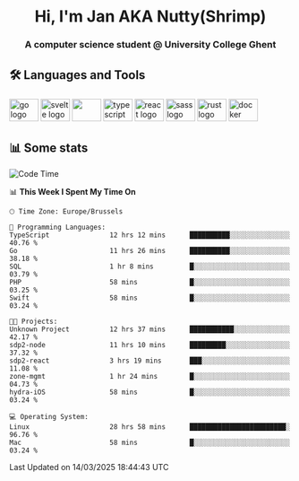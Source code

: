 <h1 align="center">Hi, I'm Jan AKA Nutty(Shrimp)</h1>
<h3 align="center">A computer science student @ University College Ghent</h3>

<h2 align="left">🛠️ Languages and Tools</h2>

###

<div align="left">
  <img src="https://cdn.jsdelivr.net/gh/devicons/devicon/icons/go/go-original.svg" height="40" width="52" alt="go logo"  />
  <img src="https://cdn.jsdelivr.net/gh/devicons/devicon@latest/icons/svelte/svelte-original.svg"  height="40" width="52" alt="svelte logo" />
  <img src="https://cdn.jsdelivr.net/gh/devicons/devicon@latest/icons/tailwindcss/tailwindcss-original.svg" height="40" width="52" />
  <img src="https://cdn.jsdelivr.net/gh/devicons/devicon/icons/typescript/typescript-original.svg" height="40" width="52" alt="typescript logo"  />
  <img src="https://cdn.jsdelivr.net/gh/devicons/devicon/icons/react/react-original.svg" height="40" width="52" alt="react logo"  />
  <img src="https://cdn.jsdelivr.net/gh/devicons/devicon/icons/sass/sass-original.svg" height="40" width="52" alt="sass logo"  />
  <img src="https://cdn.jsdelivr.net/gh/devicons/devicon@latest/icons/rust/rust-original.svg" height="40" width="52" alt="rust logo" />
  <img src="https://cdn.jsdelivr.net/gh/devicons/devicon/icons/docker/docker-original.svg" height="40" width="52" alt="docker logo"  />
</div>

<h2>📊 Some stats</h2>

<!--START_SECTION:waka-->
![Code Time](http://img.shields.io/badge/Code%20Time-5%2C734%20hrs%208%20mins-blue)

📊 **This Week I Spent My Time On** 

```text
🕑︎ Time Zone: Europe/Brussels

💬 Programming Languages: 
TypeScript               12 hrs 12 mins      ██████████░░░░░░░░░░░░░░░   40.76 % 
Go                       11 hrs 26 mins      ██████████░░░░░░░░░░░░░░░   38.18 % 
SQL                      1 hr 8 mins         █░░░░░░░░░░░░░░░░░░░░░░░░   03.79 % 
PHP                      58 mins             █░░░░░░░░░░░░░░░░░░░░░░░░   03.25 % 
Swift                    58 mins             █░░░░░░░░░░░░░░░░░░░░░░░░   03.24 % 

🐱‍💻 Projects: 
Unknown Project          12 hrs 37 mins      ███████████░░░░░░░░░░░░░░   42.17 % 
sdp2-node                11 hrs 10 mins      █████████░░░░░░░░░░░░░░░░   37.32 % 
sdp2-react               3 hrs 19 mins       ███░░░░░░░░░░░░░░░░░░░░░░   11.08 % 
zone-mgmt                1 hr 24 mins        █░░░░░░░░░░░░░░░░░░░░░░░░   04.73 % 
hydra-iOS                58 mins             █░░░░░░░░░░░░░░░░░░░░░░░░   03.24 % 

💻 Operating System: 
Linux                    28 hrs 58 mins      ████████████████████████░   96.76 % 
Mac                      58 mins             █░░░░░░░░░░░░░░░░░░░░░░░░   03.24 % 
```


 Last Updated on 14/03/2025 18:44:43 UTC
<!--END_SECTION:waka-->
